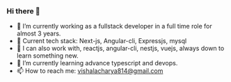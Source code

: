 ### Hi there 👋
<!-- **vishal2457/vishal2457** is a ✨ _special_ ✨ repository because its `README.md` (this file) appears on your GitHub profile.
Here are some ideas to get you started: -->

- 🔭 I’m currently working as a fullstack developer in a full time role for almost 3 years.
- 🏅 Current tech stack: Next-js, Angular-cli, Expressjs, mysql
- 🥈 I can also work with, reactjs, angular-cli, nestjs, vuejs, always down to learn something new.
- 🌱 I’m currently learning advance typescript and devops.
- 📫 How to reach me: vishalacharya814@gmail.com
